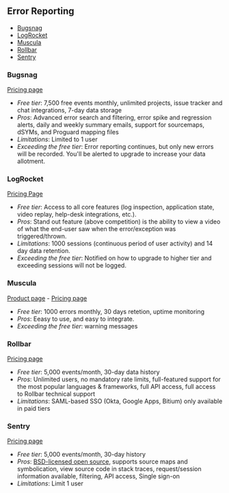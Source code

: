 ## Error Reporting

<!-- TOC depthFrom:2 -->

- [Bugsnag](#bugsnag)
- [LogRocket](#logrocket)
- [Muscula](#muscula)
- [Rollbar](#rollbar)
- [Sentry](#sentry)

<!-- /TOC -->

### Bugsnag

[Pricing page](https://www.bugsnag.com/pricing)

- *Free tier*: 7,500 free events monthly, unlimited projects, issue tracker and chat integrations, 7-day data storage
- *Pros*: Advanced error search and filtering, error spike and regression alerts, daily and weekly summary emails, support for sourcemaps, dSYMs, and Proguard mapping files
- *Limitations*: Limited to 1 user
- *Exceeding the free tier*: Error reporting continues, but only new errors will be recorded. You'll be alerted to upgrade to increase your data allotment.

### LogRocket

[Pricing Page](https://logrocket.com/pricing/)

- *Free tier*: Access to all core features (log inspection, application state, video replay, help-desk integrations, etc.).
- *Pros*: Stand out feature (above competition) is the ability to view a video of what the end-user saw when the error/exception was triggered/thrown.
- *Limitations*: 1000 sessions (continuous period of user activity) and 14 day data retention.
- *Exceeding the free tier*: Notified on how to upgrade to higher tier and exceeding sessions will not be logged.

### Muscula

[Product page](https://www.muscula.com/) - [Pricing page](https://www.muscula.com/pricing)

- *Free tier*: 1000 errors monthly, 30 days retetion, uptime monitoring
- *Pros*: Eeasy to use, and easy to integrate.
- *Exceeding the free tier*: warning messages

### Rollbar

[Pricing page](https://rollbar.com/pricing/)

- *Free tier*: 5,000 events/month, 30-day data history
- *Pros*: Unlimited users, no mandatory rate limits, full-featured support for the most popular languages & frameworks, full API access, full access to Rollbar technical support
- *Limitations*: SAML-based SSO (Okta, Google Apps, Bitium) only available in paid tiers

### Sentry

[Pricing page](https://sentry.io/pricing/)

- *Free tier*: 5,000 events/month, 30-day history
- *Pros*: [BSD-licensed open source](https://github.com/getsentry/sentry), supports source maps and symbolication, view source code in stack traces, request/session information available, filtering, API access, Single sign-on
- *Limitations*: Limit 1 user
